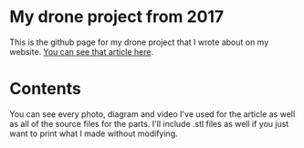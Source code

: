 # My drone project from 2017

This is the github page for my drone project that I wrote about on my website. [You can see that article here](https://richardmartino.me/projects/drone-project-2017-suny-ulster/).

# Contents

You can see every photo, diagram and video I've used for the article as well as all of the source files for the parts. I'll include .stl files as well if you just want to print what I made without modifying.
